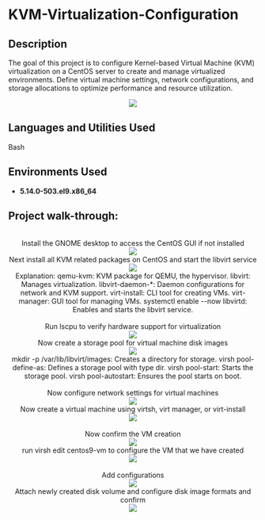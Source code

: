 # KVM-Virtualization-Configuration
<h2>Description</h2>
The goal of this project is to configure Kernel-based Virtual Machine (KVM) virtualization on a CentOS server to create and manage virtualized environments. Define virtual machine settings, network configurations, and storage allocations to optimize performance and resource utilization.

<p align="center">
<img src="http://technewskb.com/wp-content/uploads/2017/01/linux-kvm.png"/>

<h2>Languages and Utilities Used</h2>

Bash 

<h2>Environments Used </h2>

- <b> 5.14.0-503.el9.x86_64 </b>

<h2>Project walk-through:</h2>
<p align="center">
  <br/> Install the GNOME desktop to access the CentOS GUI if not installed <br/>
  <img src="https://github.com/user-attachments/assets/e4d886d1-345a-4b74-8faf-eb5b5c39f18e"/>
  <br/> Next install all KVM related packages on CentOS and start the libvirt service <br/>
<img src="https://github.com/user-attachments/assets/3078bf3a-e814-4f7b-b7cf-182414ab6df8"/>
  <br/> Explanation:
qemu-kvm: KVM package for QEMU, the hypervisor.
libvirt: Manages virtualization.
libvirt-daemon-*: Daemon configurations for network and KVM support.
virt-install: CLI tool for creating VMs.
virt-manager: GUI tool for managing VMs.
systemctl enable --now libvirtd: Enables and starts the libvirt service. <br/>
  <br/> Run lscpu to verify hardware support for virtualization <br/>
 <img src="https://github.com/user-attachments/assets/10dde927-f164-4728-be57-b313788552c8"/>
  <br/> Now create a storage pool for virtual machine disk images <br/>
  <img src="https://github.com/user-attachments/assets/6d614805-ed7e-496b-a5f7-982cfd30d212"/>
  <br/> mkdir -p /var/lib/libvirt/images: Creates a directory for storage.
virsh pool-define-as: Defines a storage pool with type dir.
virsh pool-start: Starts the storage pool.
virsh pool-autostart: Ensures the pool starts on boot. <br/>
  <br/> Now configure network settings for virtual machines  <br/> 
  <img src="https://github.com/user-attachments/assets/c52f2191-2ac9-4be5-9b27-2cbc891f3e01"/>
<br /> Now create a virtual machine using virtsh, virt manager, or virt-install <br/>
 <img src="https://github.com/user-attachments/assets/67c17b49-6dcb-40dd-83c4-96a47c2cd07a"/>
 <br /> 
 <br/> Now confirm the VM creation  <br/>
 <img src="https://github.com/user-attachments/assets/c93206b8-898a-494b-b2d7-0d234d97ae0e"/>
 <br /> run virsh edit centos9-vm to configure the VM that we have created   <br/>
 <img src="https://github.com/user-attachments/assets/34359bc0-dafd-466d-9227-be68adf14caa"/>
 <br /> 
 <br/> Add configurations  <br/>
 <img src="https://github.com/user-attachments/assets/546741b7-3f96-444a-b417-330baa531577"/>
  <br /> Attach newly created disk volume and configure disk image formats and confirm <br/>
 <img src="https://github.com/user-attachments/assets/278a4f3b-f9e4-4fc2-bf51-b6de0a5f7b55"/>
 <br /> 
 <br/>   <br/>
 <img src=""/>
  <br />  <br/>
 <img src=""/>
 <br /> 
 <br/>   <br/>
 <img src=""/><br />  <br/>
 <img src=""/>
 <br /> 
 <br/>   <br/>
 <img src=""/><br />  <br/>
 <img src=""/>
 <br /> 
 <br/>   <br/>
 <img src=""/><br />  <br/>
 <img src=""/>
 <br /> 
 <br/>   <br/>
 <img src=""/><br />  <br/>
 <img src=""/>
 <br /> 
 <br/>   <br/>
 <img src=""/><br />  <br/>
 <img src=""/>
 <br /> 
 <br/>   <br/>
 <img src=""/><br />  <br/>
 <img src=""/>
 <br /> 
 <br/>   <br/>
 <img src=""/><br />  <br/>
 <img src=""/>
 <br /> 
 <br/>   <br/>
 <img src=""/><br />  <br/>
 <img src=""/>
 <br /> 
 <br/>   <br/>
 <img src=""/><br />  <br/>
 <img src=""/>
 <br /> 
 <br/>   <br/>
 <img src=""/><br />  <br/>
 <img src=""/>
 <br /> 
 <br/>   <br/>
 <img src=""/><br />  <br/>
 <img src=""/>
 <br /> 
 <br/>   <br/>
 <img src=""/><br />  <br/>
 <img src=""/>
 <br /> 
 <br/>   <br/>
 <img src=""/><br />  <br/>
 <img src=""/>
 <br /> 
 <br/>   <br/>
 <img src=""/><br />  <br/>
 <img src=""/>
 <br /> 
 <br/>   <br/>
 <img src=""/><br />  <br/>
 <img src=""/>
 <br /> 
 <br/>   <br/>
 <img src=""/><br />  <br/>
 <img src=""/>
 <br /> 
 <br/>   <br/>
 <img src=""/>
